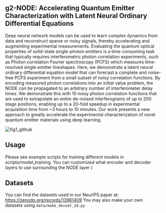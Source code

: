 ## g2-NODE: Accelerating Quantum Emitter Characterization with Latent Neural Ordinary Differential Equations

Deep neural network models can be used to learn complex dynamics from data and reconstruct sparse or noisy signals, thereby accelerating and augmenting experimental measurements. Evaluating the quantum optical properties of solid-state single-photon emitters is a time-consuming task that typically requires interferometric photon correlation experiments, such as Photon correlation Fourier spectroscopy (PCFS) which measures time-resolved single emitter lineshapes. Here, we demonstrate a latent neural ordinary differential equation model that can forecast a complete and noise-free PCFS experiment from a small subset of noisy correlation functions. By encoding measured photon correlations into an initial value problem, the NODE can be propagated to an arbitrary number of interferometer delay times. We demonstrate this with 10 noisy photon correlation functions that are used to extrapolate an entire de-noised interferograms of up to 200 stage positions, enabling up to a 20-fold speedup in experimental acquisition time from ~3 hours to 10 minutes. Our work presents a new approach to greatly accelerate the experimental characterization of novel quantum emitter materials using deep learning.

![fig1_github](https://github.com/user-attachments/assets/6d1c4c56-6a3a-431f-a60b-30b0c6f4d7c0)

## Usage

Please see example scripts for training different models in scripts/model_training. You can customized what encoder and decoder layers to use surrounding the NODE layer (

## Datasets

You can find the datasets used in our NeurIPS paper at: https://zenodo.org/records/13961409
You may also make your own datasets using ```data/make_devset_2d.py```
